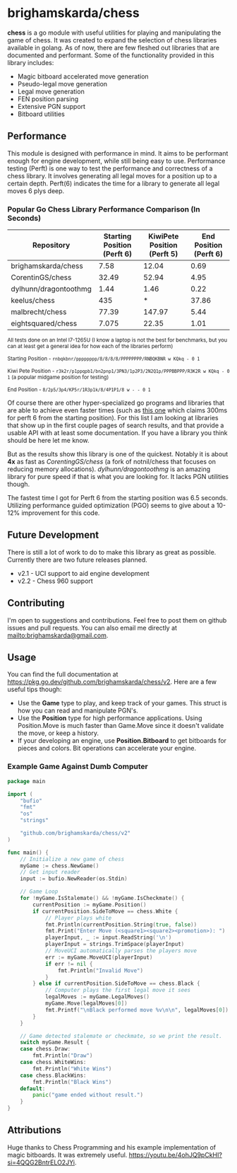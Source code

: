 # brighamskarda/chess

**chess** is a go module with useful utilities for playing and manipulating the game of chess. It was created to expand the selection of chess libraries available in golang. As of now, there are few fleshed out libraries that are documented and performant. Some of the functionality provided in this library includes:

- Magic bitboard accelerated move generation
- Pseudo-legal move generation
- Legal move generation
- FEN position parsing
- Extensive PGN support
- Bitboard utilities

## Performance

This module is designed with performance in mind. It aims to be performant enough for engine development, while still being easy to use. Performance testing (Perft) is one way to test the performance and correctness of a chess library. It involves generating all legal moves for a position up to a certain depth. Perft(6) indicates the time for a library to generate all legal moves 6 plys deep.

### Popular Go Chess Library Performance Comparison (In Seconds)

| Repository            | Starting Position (Perft 6) | KiwiPete Position (Perft 5) | End Position (Perft 6) |
| --------------------- | --------------------------- | --------------------------- | ---------------------- |
| brighamskarda/chess   | 7.58                        | 12.04                       | 0.69                   |
| CorentinGS/chess      | 32.49                       | 52.94                       | 4.95                   |
| dylhunn/dragontoothmg | 1.44                        | 1.46                        | 0.22                   |
| keelus/chess          | 435                         | \*                          | 37.86                  |
| malbrecht/chess       | 77.39                       | 147.97                      | 5.44                   |
| eightsquared/chess    | 7.075                       | 22.35                       | 1.01                   |

<sub>All tests done on an Intel I7-1265U (I know a laptop is not the best for benchmarks, but you can at least get a general idea for how each of the libraries perform)</sub>

<sub>Starting Position - `rnbqkbnr/pppppppp/8/8/8/8/PPPPPPPP/RNBQKBNR w KQkq - 0 1`</sub>

<sub>Kiwi Pete Position - `r3k2r/p1ppqpb1/bn2pnp1/3PN3/1p2P3/2N2Q1p/PPPBBPPP/R3K2R w KQkq - 0 1` (a popular midgame position for testing)</sub>

<sub>End Position - `8/2p5/3p4/KP5r/1R3p1k/8/4P1P1/8 w - - 0 1`</sub>

Of course there are other hyper-specialized go programs and libraries that are able to achieve even faster times (such as [this one](https://github.com/bluescreen10/chester) which claims 300ms for perft 6 from the starting position). For this list I am looking at libraries that show up in the first couple pages of search results, and that provide a usable API with at least some documentation. If you have a library you think should be here let me know.

But as the results show this library is one of the quickest. Notably it is about **4x** as fast as _CorentingGS/chess_ (a fork of notnil/chess that focuses on reducing memory allocations). _dylhunn/dragontoothmg_ is an amazing library for pure speed if that is what you are looking for. It lacks PGN utilities though.

The fastest time I got for Perft 6 from the starting position was 6.5 seconds. Utilizing performance guided optimization (PGO) seems to give about a 10-12% improvement for this code.

## Future Development

There is still a lot of work to do to make this library as great as possible. Currently there are two future releases planned.

- v2.1 - UCI support to aid engine development
- v2.2 - Chess 960 support

## Contributing

I'm open to suggestions and contributions. Feel free to post them on github issues and pull requests. You can also email me directly at <mailto:brighamskarda@gmail.com>.

## Usage

You can find the full documentation at <https://pkg.go.dev/github.com/brighamskarda/chess/v2>. Here are a few useful tips though:

- Use the **Game** type to play, and keep track of your games. This struct is how you can read and manipulate PGN's.
- Use the **Position** type for high performance applications. Using Position.Move is much faster than Game.Move since it doesn't validate the move, or keep a history.
- If your developing an engine, use **Position.Bitboard** to get bitboards for pieces and colors. Bit operations can accelerate your engine.

### Example Game Against Dumb Computer

```go
package main

import (
	"bufio"
	"fmt"
	"os"
	"strings"

	"github.com/brighamskarda/chess/v2"
)

func main() {
	// Initialize a new game of chess
	myGame := chess.NewGame()
	// Get input reader
	input := bufio.NewReader(os.Stdin)

	// Game Loop
	for !myGame.IsStalemate() && !myGame.IsCheckmate() {
		currentPosition := myGame.Position()
		if currentPosition.SideToMove == chess.White {
			// Player plays white
			fmt.Println(currentPosition.String(true, false))
			fmt.Print("Enter Move (<square1><square2><promotion>): ")
			playerInput, _ := input.ReadString('\n')
			playerInput = strings.TrimSpace(playerInput)
			// MoveUCI automatically parses the players move
			err := myGame.MoveUCI(playerInput)
			if err != nil {
				fmt.Println("Invalid Move")
			}
		} else if currentPosition.SideToMove == chess.Black {
			// Computer plays the first legal move it sees
			legalMoves := myGame.LegalMoves()
			myGame.Move(legalMoves[0])
			fmt.Printf("\nBlack performed move %v\n\n", legalMoves[0])
		}
	}

	// Game detected stalemate or checkmate, so we print the result.
	switch myGame.Result {
	case chess.Draw:
		fmt.Println("Draw")
	case chess.WhiteWins:
		fmt.Println("White Wins")
	case chess.BlackWins:
		fmt.Println("Black Wins")
	default:
		panic("game ended without result.")
	}
}
```

## Attributions

Huge thanks to Chess Programming and his example implementation of magic bitboards. It was extremely useful. <https://youtu.be/4ohJQ9pCkHI?si=4QQG2BntrELO2JYi>.
